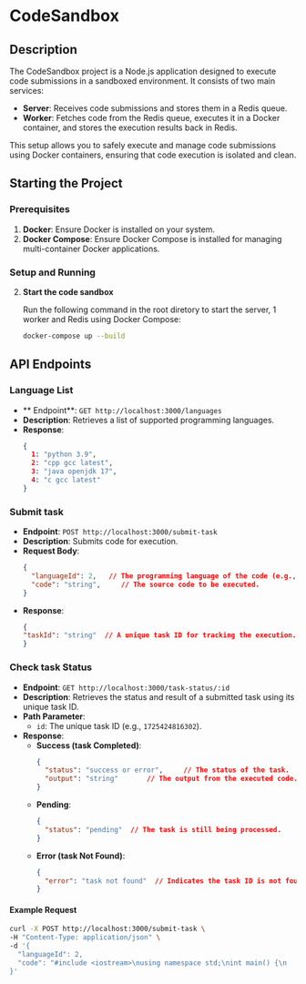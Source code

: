 # CodeSandbox 

## Description

The CodeSandbox project is a Node.js application designed to execute code submissions in a sandboxed environment. It consists of two main services:

- **Server**: Receives code submissions and stores them in a Redis queue.
- **Worker**: Fetches code from the Redis queue, executes it in a Docker container, and stores the execution results back in Redis.

This setup allows you to safely execute and manage code submissions using Docker containers, ensuring that code execution is isolated and clean.

## Starting the Project

### Prerequisites

1. **Docker**: Ensure Docker is installed on your system.
2. **Docker Compose**: Ensure Docker Compose is installed for managing multi-container Docker applications.

### Setup and Running

2. **Start the code sandbox**

   Run the following command in the root diretory to start the server, 1 worker and Redis using Docker Compose:

   ```bash
   docker-compose up --build
   ```

## API Endpoints

### Language List

- ** Endpoint**: `GET http://localhost:3000/languages`
- **Description**: Retrieves a list of supported programming languages.
- **Response**:
  ```json
  {
    1: "python 3.9",
    2: "cpp gcc latest",
    3: "java openjdk 17",
    4: "c gcc latest"
  }
  ```

### Submit task

- **Endpoint**: `POST http://localhost:3000/submit-task`
- **Description**: Submits code for execution.
- **Request Body**:
  ```json
  {
    "languageId": 2,   // The programming language of the code (e.g., cpp, python).
    "code": "string",     // The source code to be executed.
  }
- **Response**:
  ```json
  {
  "taskId": "string"  // A unique task ID for tracking the execution.
  }
  ```

### Check task Status

- **Endpoint**: `GET http://localhost:3000/task-status/:id`
- **Description**: Retrieves the status and result of a submitted task using its unique task ID.
- **Path Parameter**:
  - `id`: The unique task ID (e.g., `1725424816302`).
- **Response**:
  - **Success (task Completed)**:
    ```json
    {
      "status": "success or error",     // The status of the task.
      "output": "string"       // The output from the executed code.
    }
    ```
  - **Pending**:
    ```json
    {
      "status": "pending"  // The task is still being processed.
    }
    ```
  - **Error (task Not Found)**:
    ```json
    {
      "error": "task not found"  // Indicates the task ID is not found or still pending.
    }
    ```

#### Example Request

```bash
curl -X POST http://localhost:3000/submit-task \
-H "Content-Type: application/json" \
-d '{
  "languageId": 2,
  "code": "#include <iostream>\nusing namespace std;\nint main() {\n    cout << \"Hello, World!\";   return 0;\n}"
}'
```